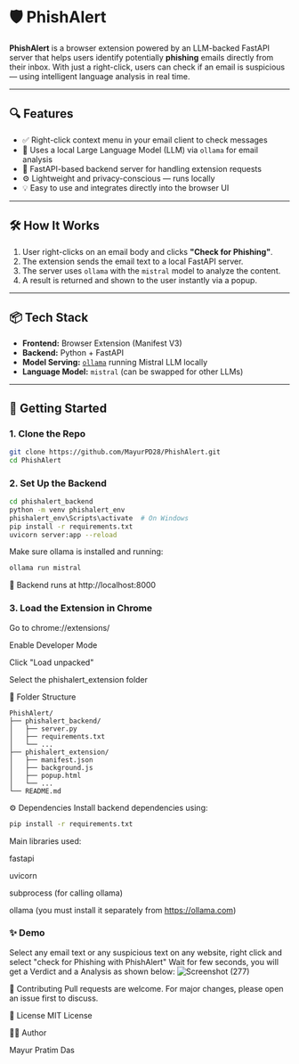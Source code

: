 # 🛡️ PhishAlert

**PhishAlert** is a browser extension powered by an LLM-backed FastAPI server that helps users identify potentially **phishing** emails directly from their inbox. With just a right-click, users can check if an email is suspicious — using intelligent language analysis in real time.

---

## 🔍 Features

- ✅ Right-click context menu in your email client to check messages
- 🧠 Uses a local Large Language Model (LLM) via `ollama` for email analysis
- 🚀 FastAPI-based backend server for handling extension requests
- ⚙️ Lightweight and privacy-conscious — runs locally
- 💡 Easy to use and integrates directly into the browser UI

---

## 🛠️ How It Works

1. User right-clicks on an email body and clicks **"Check for Phishing"**.
2. The extension sends the email text to a local FastAPI server.
3. The server uses `ollama` with the `mistral` model to analyze the content.
4. A result is returned and shown to the user instantly via a popup.

---

## 📦 Tech Stack

- **Frontend:** Browser Extension (Manifest V3)
- **Backend:** Python + FastAPI
- **Model Serving:** [`ollama`](https://ollama.com) running Mistral LLM locally
- **Language Model:** `mistral` (can be swapped for other LLMs)

---

## 🚀 Getting Started

### 1. Clone the Repo

```bash
git clone https://github.com/MayurPD28/PhishAlert.git
cd PhishAlert
```
### 2. Set Up the Backend
```bash
cd phishalert_backend
python -m venv phishalert_env
phishalert_env\Scripts\activate  # On Windows
pip install -r requirements.txt
uvicorn server:app --reload
```
Make sure ollama is installed and running:

```bash
ollama run mistral
```
📌 Backend runs at http://localhost:8000

### 3. Load the Extension in Chrome
Go to chrome://extensions/

Enable Developer Mode

Click "Load unpacked"

Select the phishalert_extension folder

📁 Folder Structure
```
PhishAlert/
├── phishalert_backend/
│   ├── server.py
│   ├── requirements.txt
│   └── ...
├── phishalert_extension/
│   ├── manifest.json
│   ├── background.js
│   ├── popup.html
│   └── ...
└── README.md
```
⚙️ Dependencies
Install backend dependencies using:

```bash
pip install -r requirements.txt
```
Main libraries used:

fastapi

uvicorn

subprocess (for calling ollama)

ollama (you must install it separately from https://ollama.com)

### ✨ Demo

Select any email text or any suspicious text on any website, right click and select "check for Phishing with PhishAlert"
Wait for few seconds, you will get a Verdict and a Analysis as shown below:
![Screenshot (277)](https://github.com/user-attachments/assets/92f8e4be-0c5c-446d-ae09-ab5709204ac1)


🤝 Contributing
Pull requests are welcome. For major changes, please open an issue first to discuss.

📄 License
MIT License

🙋‍♂️ Author

Mayur Pratim Das
